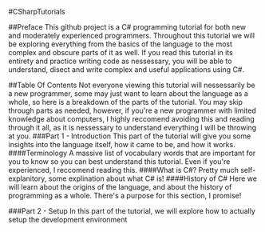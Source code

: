 #CSharpTutorials

##Preface
This github project is a C# programming tutorial for both new and moderately experienced programmers. Throughout this tutorial we will be exploring everything from the basics of the language to the most complex and obscure parts of it as well. If you read this tutorial in its entirety and practice writing code as nessessary, you will be able to understand, disect and write complex and useful applications using C#.

##Table Of Contents
Not everyone viewing this tutorial will nessessarily be a new programmer, some may just want to learn about the language as a whole, so here is a breakdown of the parts of the tutorial. You may skip through parts as needed, however, if you're a new programmer with limited knowledge about computers, I highly reccomend avoiding this and reading through it all, as it is nessessary to understand everything I will be throwing at you.
###Part 1 - Introduction
This part of the tutorial will give you some insights into the language itself, how it came to be, and how it works.
####Terminology
A massive list of vocabulary words that are important for you to know so you can best understand this tutorial. Even if you're experienced, I reccomend reading this.
####What is C#?
Pretty much self-explanitory, some explination about what C# is!
####History of C#
Here we will learn about the origins of the language, and about the history of programming as a whole. There's a purpose for this section, I promise!

###Part 2 - Setup
In this part of the tutorial, we will explore how to actually setup the development environment
